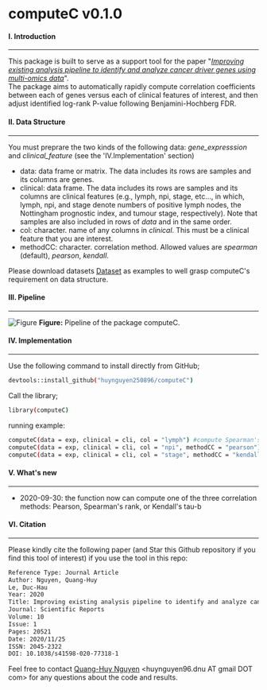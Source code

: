 # computeC v0.1.0
#### I. Introduction
---
This package is built to serve as a support tool for the paper "*[Improving existing analysis pipeline to identify and analyze cancer driver genes using multi-omics data](https://www.nature.com/articles/s41598-020-77318-1)*". </br> The package aims to automatically rapidly compute correlation coefficients between each of genes versus each of clinical features of interest, and then adjust identified log-rank P-value following Benjamini-Hochberg FDR. </br> 

#### II. Data Structure
---
You must preprare the two kinds of the following data: *gene_expresssion* and *clinical_feature* (see the 'IV.Implementation' section) 
- data: data frame or matrix. The data includes its rows are samples and its columns are genes.
- clinical: data frame. The data includes its rows are samples and its columns are clinical features (e.g., lymph, npi, stage, etc..., in which, lymph, npi, and stage denote numbers of positive lymph nodes, the Nottingham prognostic index, and tumour stage, respectively). Note that samples are also included in rows of *data* and in the same order.
- col: character. name of any columns in *clinical*. This must be a clinical feature that you are interest.
- methodCC: character. correlation method. Allowed values are *spearman* (default), *pearson*, *kendall*.

Please download datasets [Dataset](https://github.com/huynguyen250896/computeC/tree/master/Dataset) as examples to well grasp computeC's requirement on data structure.

#### III. Pipeline
---
![Figure](https://imgur.com/7XOxlHw.png)
**Figure:** Pipeline of the package computeC.

#### IV. Implementation
---
Use the following command to install directly from GitHub;
```sh
devtools::install_github("huynguyen250896/computeC")
```
Call the library;
```sh
library(computeC)
```
running example:
```sh
computeC(data = exp, clinical = cli, col = "lymph") #compute Spearman's Rank correlation coefficients (default method)
computeC(data = exp, clinical = cli, col = "npi", methodCC = "pearson") #compute Pearson's correlation coefficients
computeC(data = exp, clinical = cli, col = "stage", methodCC = "kendall") #compute Kendall's correlation coefficients
```

#### V. What's new
---
- 2020-09-30: the function now can compute one of the three correlation methods: Pearson, Spearman's rank, or Kendall's tau-b

#### VI. Citation
---
Please kindly cite the following paper (and Star this Github repository if you find this tool of interest) if you use the tool in this repo: </br>
```sh
Reference Type: Journal Article
Author: Nguyen, Quang-Huy
Le, Duc-Hau
Year: 2020
Title: Improving existing analysis pipeline to identify and analyze cancer driver genes using multi-omics data
Journal: Scientific Reports
Volume: 10
Issue: 1
Pages: 20521
Date: 2020/11/25
ISSN: 2045-2322
DOI: 10.1038/s41598-020-77318-1
```

Feel free to contact [Quang-Huy Nguyen](https://github.com/huynguyen250896) <huynguyen96.dnu AT gmail DOT com> for any questions about the code and results.
